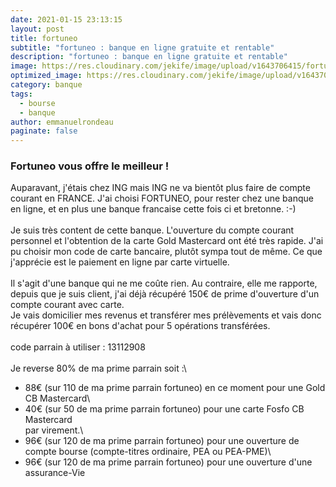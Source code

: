 ```yaml
---
date: 2021-01-15 23:13:15
layout: post
title: fortuneo
subtitle: "fortuneo : banque en ligne gratuite et rentable"
description: "fortuneo : banque en ligne gratuite et rentable"
image: https://res.cloudinary.com/jekife/image/upload/v1643706415/fortuneo-carte-mastercard_wvbjjx.jpg
optimized_image: https://res.cloudinary.com/jekife/image/upload/v1643706415/fortuneo-carte-mastercard_wvbjjx.jpg
category: banque
tags:
  - bourse
  - banque
author: emmanuelrondeau
paginate: false
---
```

### Fortuneo vous offre le meilleur !

Auparavant, j'étais chez ING mais ING ne va bientôt plus faire de compte courant en FRANCE. J'ai choisi FORTUNEO, pour rester chez une banque en ligne, et en plus une banque francaise cette fois ci et bretonne. :-)\
\
Je suis très content de cette banque. L'ouverture du compte courant personnel et l'obtention de la carte Gold Mastercard ont été très rapide. J'ai pu choisir mon code de carte bancaire, plutôt sympa tout de même. Ce que j'apprécie est le paiement en ligne par carte virtuelle.\
\
Il s'agit d'une banque qui ne me coûte rien. Au contraire, elle me rapporte, depuis que je suis client, j'ai déjà récupéré 150€ de prime d'ouverture d'un compte courant avec carte.\
Je vais domicilier mes revenus et transférer mes prélèvements et vais donc récupérer 100€ en bons d'achat pour 5 opérations transférées.\
\
code parrain à utiliser : 13112908\
\
Je reverse 80% de ma prime parrain soit :\
- 88€ (sur 110 de ma prime parrain fortuneo) en ce moment pour une Gold CB Mastercard\
- 40€ (sur 50 de ma prime parrain fortuneo) pour une carte Fosfo CB Mastercard\
par virement.\
- 96€ (sur 120 de ma prime parrain fortuneo) pour une ouverture de compte bourse (compte-titres ordinaire, PEA ou PEA-PME)\
- 96€ (sur 120 de ma prime parrain fortuneo) pour une ouverture d'une assurance-Vie
